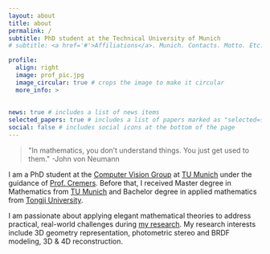 ```yaml
---
layout: about
title: about
permalink: /
subtitle: PhD student at the Technical University of Munich
# subtitle: <a href='#'>Affiliations</a>. Munich. Contacts. Motto. Etc.

profile:
  align: right
  image: prof_pic.jpg
  image_circular: true # crops the image to make it circular
  more_info: >
  
  
news: true # includes a list of news items
selected_papers: true # includes a list of papers marked as "selected={true}"
social: false # includes social icons at the bottom of the page
---
```


> "In mathematics, you don’t understand things. You just get used to them."
> -John von Neumann


I am a PhD student at the [Computer Vision Group](https://cvg.cit.tum.de/publications) at [TU Munich](https://tum.de) under the guidance of [Prof. Cremers](https://scholar.google.com/citations?user=cXQciMEAAAAJ&hl=en).
Before that, I received Master degree in Mathematics from [TU Munich](https://www.math.cit.tum.de/math/home/) and Bachelor degree in applied mathematics from [Tongji University](https://www.tongji.edu.cn/).

I am passionate about applying elegant mathematical theories to address practical, real-world challenges during [my research](https://sangluisme.github.io/publications/). My research interests include 3D geometry representation, photometric stereo and BRDF modeling, 3D & 4D reconstruction.


